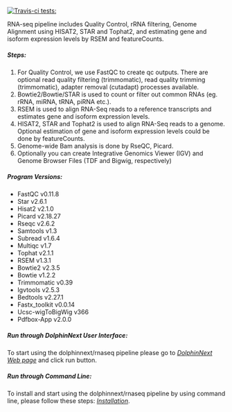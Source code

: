 [![Travis-ci tests:](https://travis-ci.org/dolphinnext/rnaseq.svg?branch=master)](https://travis-ci.org/dolphinnext/rnaseq)

RNA-seq pipeline includes Quality Control, rRNA filtering, Genome Alignment using HISAT2, STAR and Tophat2, and estimating gene and isoform expression levels by RSEM and featureCounts.  
  
##### Steps:
  1. For Quality Control, we use FastQC to create qc outputs. There are optional read quality filtering (trimmomatic), read quality trimming (trimmomatic), adapter removal (cutadapt) processes available.
  2. Bowtie2/Bowtie/STAR is used to count or filter out common RNAs (eg. rRNA, miRNA, tRNA, piRNA etc.). 
  3. RSEM is used to align RNA-Seq reads to a reference transcripts and estimates gene and isoform expression levels.
  4. HISAT2, STAR and Tophat2 is used to align RNA-Seq reads to a genome. Optional estimation of gene and isoform expression levels could be done by featureCounts.
  5. Genome-wide Bam analysis is done by RseQC, Picard.
  6. Optionally you can create Integrative Genomics Viewer (IGV)  and Genome Browser Files (TDF and Bigwig, respectively)

##### Program Versions:
  - FastQC v0.11.8
  - Star v2.6.1
  - Hisat2 v2.1.0
  - Picard v2.18.27
  - Rseqc v2.6.2
  - Samtools v1.3
  - Subread v1.6.4
  - Multiqc v1.7
  - Tophat v2.1.1
  - RSEM v1.3.1
  - Bowtie2 v2.3.5
  - Bowtie v1.2.2
  - Trimmomatic v0.39
  - Igvtools v2.5.3
  - Bedtools v2.27.1
  - Fastx_toolkit v0.0.14
  - Ucsc-wigToBigWig v366
  - Pdfbox-App v2.0.0
 

##### Run through DolphinNext User Interface:

To start using the dolphinnext/rnaseq pipeline please go to [*DolphinNext Web page*](https://dolphinnext.umassmed.edu/index.php?np=1&id=437) and click run button.

##### Run through Command Line:

To install and start using the dolphinnext/rnaseq pipeline by using command line, please follow these steps: [*Installation*](https://github.com/dolphinnext/rnaseq/blob/master/docs/local.md).